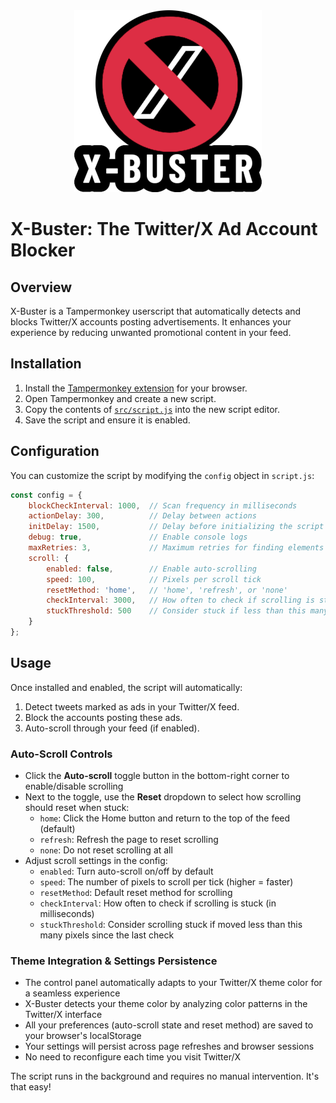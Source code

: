 <div align="center">
  <img src="assets/banner.png" alt="X-Buster Banner">
</div>

# X-Buster: The Twitter/X Ad Account Blocker

## Overview
X-Buster is a Tampermonkey userscript that automatically detects and blocks Twitter/X accounts posting advertisements. It enhances your experience by reducing unwanted promotional content in your feed. 

## Installation
1. Install the [Tampermonkey extension](https://www.tampermonkey.net/) for your browser.
2. Open Tampermonkey and create a new script.
3. Copy the contents of [`src/script.js`](src/script.js) into the new script editor.
4. Save the script and ensure it is enabled.

## Configuration
You can customize the script by modifying the `config` object in `script.js`:

```javascript
const config = {
    blockCheckInterval: 1000,  // Scan frequency in milliseconds
    actionDelay: 300,          // Delay between actions
    initDelay: 1500,           // Delay before initializing the script (only modify if Twitter/X is slow to load)
    debug: true,               // Enable console logs
    maxRetries: 3,             // Maximum retries for finding elements
    scroll: {
        enabled: false,        // Enable auto-scrolling
        speed: 100,            // Pixels per scroll tick
        resetMethod: 'home',   // 'home', 'refresh', or 'none'
        checkInterval: 3000,   // How often to check if scrolling is stuck (ms)
        stuckThreshold: 500    // Consider stuck if less than this many pixels scrolled
    }
};
```

## Usage
Once installed and enabled, the script will automatically:
1. Detect tweets marked as ads in your Twitter/X feed.
2. Block the accounts posting these ads.
3. Auto-scroll through your feed (if enabled).

### Auto-Scroll Controls
- Click the **Auto-scroll** toggle button in the bottom-right corner to enable/disable scrolling
- Next to the toggle, use the **Reset** dropdown to select how scrolling should reset when stuck:
  - `home`: Click the Home button and return to the top of the feed (default)
  - `refresh`: Refresh the page to reset scrolling
  - `none`: Do not reset scrolling at all
- Adjust scroll settings in the config:
  - `enabled`: Turn auto-scroll on/off by default
  - `speed`: The number of pixels to scroll per tick (higher = faster)
  - `resetMethod`: Default reset method for scrolling
  - `checkInterval`: How often to check if scrolling is stuck (in milliseconds)
  - `stuckThreshold`: Consider scrolling stuck if moved less than this many pixels since the last check

### Theme Integration & Settings Persistence
- The control panel automatically adapts to your Twitter/X theme color for a seamless experience
- X-Buster detects your theme color by analyzing color patterns in the Twitter/X interface
- All your preferences (auto-scroll state and reset method) are saved to your browser's localStorage
- Your settings will persist across page refreshes and browser sessions
- No need to reconfigure each time you visit Twitter/X

The script runs in the background and requires no manual intervention. It's that easy!